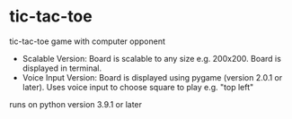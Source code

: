 # tic-tac-toe
tic-tac-toe game with computer opponent
  - Scalable Version: Board is scalable to any size e.g. 200x200. Board is displayed in terminal.
  - Voice Input Version: Board is displayed using pygame (version 2.0.1 or later). Uses voice input to choose square to play e.g. "top left"

runs on python version 3.9.1 or later
